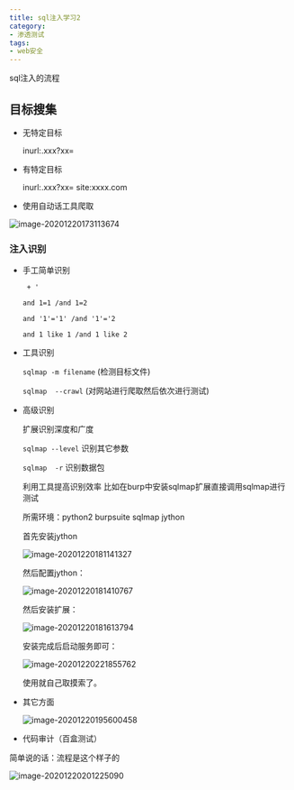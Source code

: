 ```yaml
---
title: sql注入学习2
category: 
- 渗透测试
tags: 
- web安全
---
```


sql注入的流程

## 目标搜集

- 无特定目标

  inurl:.xxx?xx=

- 有特定目标

  inurl:.xxx?xx=  site:xxxx.com

- 使用自动话工具爬取

![image-20201220173113674](https://cdn.jsdelivr.net/gh/John-tlh/blog/images/2020image-20201220173113674.png)

### 注入识别

- 手工简单识别

  ` + '`

  `and 1=1 /and 1=2`

  `and '1'='1' /and '1'='2`

  `and 1 like 1 /and 1 like 2`

- 工具识别

  `sqlmap -m filename` (检测目标文件)

  `sqlmap  --crawl`  (对网站进行爬取然后依次进行测试)

- 高级识别

  扩展识别深度和广度

  `sqlmap --level`   识别其它参数

  `sqlmap  -r`  识别数据包
  
  利用工具提高识别效率 比如在burp中安装sqlmap扩展直接调用sqlmap进行测试
  
  所需环境：python2 burpsuite sqlmap jython 
  
  首先安装jython
  
  ![image-20201220181141327](https://cdn.jsdelivr.net/gh/John-tlh/blog/images/20202020image-20201220181141327.png)
  
  然后配置jython：
  
  ![image-20201220181410767](https://cdn.jsdelivr.net/gh/John-tlh/blog/images/20202020image-20201220181410767.png)
  
  然后安装扩展：
  
  ![image-20201220181613794](https://cdn.jsdelivr.net/gh/John-tlh/blog/images/20202020image-20201220181613794.png)
  
  安装完成后启动服务即可：
  
  ![image-20201220221855762](https://cdn.jsdelivr.net/gh/John-tlh/blog/images/2020image-20201220221855762.png)
  
  使用就自己取摸索了。
  
- 其它方面

  ![image-20201220195600458](https://cdn.jsdelivr.net/gh/John-tlh/blog/images/2020image-20201220195600458.png)

- 代码审计（百盒测试）

简单说的话：流程是这个样子的

![image-20201220201225090](https://cdn.jsdelivr.net/gh/John-tlh/blog/images/2020image-20201220201225090.png)

<!-- more -->